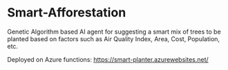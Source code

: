 # Smart-Afforestation
Genetic Algorithm based AI agent for suggesting a smart mix of trees to be planted based on factors such as Air Quality Index, Area, Cost, Population, etc.

Deployed on Azure functions: https://smart-planter.azurewebsites.net/
